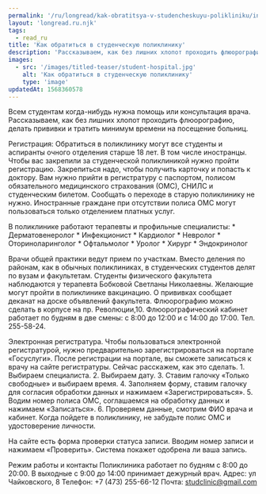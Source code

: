 ```yaml
---
permalink: '/ru/longread/kak-obratitsya-v-studencheskuyu-polikliniku/index.html'
layout: 'longread.ru.njk'
tags:
  - read_ru
title: 'Как обратиться в студенческую поликлинику'
description: 'Рассказываем, как без лишних хлопот проходить флюорографию, делать прививки и тратить минимум времени на посещение больниц'
images:
  - src: '/images/titled-teaser/student-hospital.jpg'
    alt: 'Как обратиться в студенческую поликлинику'
    type: 'image'
updatedAt: 1568360578
---
```

Всем студентам когда-нибудь нужна помощь или консультация врача. Рассказываем, как без лишних хлопот проходить флюорографию, делать прививки и тратить минимум времени на посещение больниц.

Регистрация: Обратиться в поликлинику могут все студенты и аспиранты очного отделения старше 18 лет. В том числе иностранцы. Чтобы вас закрепили за студенческой поликлиникой нужно пройти регистрацию. Закрепиться надо, чтобы получить карточку и попасть к доктору. Вам нужно прийти в регистратуру с паспортом, полисом обязательного медицинского страхования (ОМС), СНИЛС и студенческим билетом. Сообщать о переходе в старую поликлинику не нужно. Иностранные граждане при отсутствии полиса ОМС могут пользоваться только отделением платных услуг.

В поликлинике работают терапевты и профильные специалисты: \* Дерматовенеролог \* Инфекционист \* Кардиолог \* Невролог \* Оториноларинголог \* Офтальмолог \* Уролог \* Хирург \* Эндокринолог

Врачи общей практики ведут прием по участкам. Вместо деления по районам, как в обычных поликлиниках, в студенческих студентов делят по вузам и факультетам. Студенты физического факультета наблюдаются у терапевта Бобковой Светланы Николаевны. Желающие могут пройти в поликлинике вакцинацию. О прививках сообщает деканат на доске объявлений факультета. Флюорографию можно сделать в корпусе на пр. Революции,10. Флюорографический кабинет работает по будням в две смены: с 8:00 до 12:00 и с 14:00 до 17:00. Тел. 255-58-24.

Электронная регистратура. Чтобы пользоваться электронной регистратурой, нужно предварительно зарегистрироваться на портале «Госуслуги». После регистрации на портале, вы сможете записаться к врачу на сайте регистратуры. Сейчас расскажем, как это сделать. 1. Выбираем специалиста. 2. Выбираем дату. 3. Ставим галочку «Только свободные» и выбираем время. 4. Заполняем форму, ставим галочку для согласия обработки данных и нажимаем «Зарегистрироваться». 5. Водим номер полиса ОМС, соглашаемся на обработку данных и нажимаем «Записаться». 6. Проверяем данные, смотрим ФИО врача и кабинет. Когда пойдете в поликлинику, не забудьте полис ОМС и удостоверение личности.

На сайте есть форма проверки статуса записи. Вводим номер записи и нажимаем «Проверить». Система покажет одобрена ли ваша запись.

Режим работы и контакты Поликлиника работает по будням с 8:00 до 20:00. В выходные с 9:00 до 14:00 принимает дежурный врач. Адрес: ул Чайковского, 8 Телефон: +7 (473) 255-66-12 Почта: [studclinic@gmail.com](mailto:studclinic@gmail.com)
